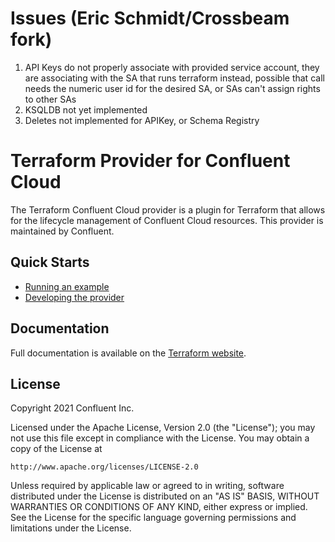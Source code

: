 
# Issues (Eric Schmidt/Crossbeam fork)

1. API Keys do not properly associate with provided service account, they are associating with the SA that runs terraform instead, possible that call needs the numeric user id for the desired SA, or SAs can't assign rights to other SAs
2. KSQLDB not yet implemented
3. Deletes not implemented for APIKey, or Schema Registry


# Terraform Provider for Confluent Cloud

The Terraform Confluent Cloud provider is a plugin for Terraform that allows for the lifecycle management of Confluent Cloud resources.
This provider is maintained by Confluent.

## Quick Starts

- [Running an example](docs/guides/sample-project.md)
- [Developing the provider](docs/DEVELOPING.md)

## Documentation

Full documentation is available on the [Terraform website](https://registry.terraform.io/providers/confluentinc/confluentcloud/latest/docs).

## License

Copyright 2021 Confluent Inc.

Licensed under the Apache License, Version 2.0 (the "License");
you may not use this file except in compliance with the License.
You may obtain a copy of the License at

    http://www.apache.org/licenses/LICENSE-2.0

Unless required by applicable law or agreed to in writing, software
distributed under the License is distributed on an "AS IS" BASIS,
WITHOUT WARRANTIES OR CONDITIONS OF ANY KIND, either express or implied.
See the License for the specific language governing permissions and
limitations under the License.
